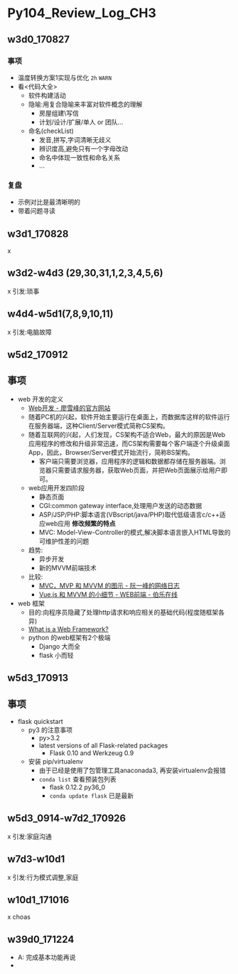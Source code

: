 # Py104_Review_Log_CH3

## w3d0_170827

### 事项

 - 温度转换方案1实现与优化 `2h` `WARN`
 - 看<代码大全>
     - 软件构建活动
     - 隐喻:用复合隐喻来丰富对软件概念的理解
         - 房屋组建\写信
         - 计划/设计/扩展/单人 or 团队...
     - 命名(checkList)
         - 发音,拼写,字词清晰无歧义
         - 辨识度高,避免只有一个字母改动
         - 命名中体现一致性和命名关系
         - ...
### 复盘

-  示例对比是最清晰明的 
-  带着问题寻读


## w3d1_170828
x


## w3d2-w4d3 (29,30,31,1,2,3,4,5,6)
x 引发:琐事

## w4d4-w5d1(7,8,9,10,11)
x 引发:电脑故障

## w5d2_170912

## 事项

+ web 开发的定义
    + [Web开发 - 廖雪峰的官方网站](https://www.liaoxuefeng.com/wiki/0014316089557264a6b348958f449949df42a6d3a2e542c000/0014320118765877e93ecea4e6449acb157e9efae8b40b6000)
    + 随着PC机的兴起，软件开始主要运行在桌面上，而数据库这样的软件运行在服务器端，这种Client/Server模式简称CS架构。
    + 随着互联网的兴起，人们发现，CS架构不适合Web，最大的原因是Web应用程序的修改和升级非常迅速，而CS架构需要每个客户端逐个升级桌面App，因此，Browser/Server模式开始流行，简称BS架构。
        * 客户端只需要浏览器，应用程序的逻辑和数据都存储在服务器端。浏览器只需要请求服务器，获取Web页面，并把Web页面展示给用户即可。
    + web应用开发四阶段
        * 静态页面
        *  CGI:common gateway interface,处理用户发送的动态数据
        *  ASP/JSP/PHP:脚本语言(VBscript/java/PHP)取代低级语言c/c++适应web应用 **修改频繁的特点**
        *  MVC: Model-View-Controller的模式,解决脚本语言嵌入HTML导致的可维护性差的问题
    + 趋势:
        *  异步开发
        *  新的MVVM前端技术
    + 比较:
        * [MVC，MVP 和 MVVM 的图示 - 阮一峰的网络日志](http://www.ruanyifeng.com/blog/2015/02/mvcmvp_mvvm.html)
        * [Vue.js 和 MVVM 的小细节 - WEB前端 - 伯乐在线](http://web.jobbole.com/88931/)
+ web 框架
    * 目的:向程序员隐藏了处理http请求和响应相关的基础代码(程度随框架各异)
    * [What is a Web Framework?](https://jeffknupp.com/blog/2014/03/03/what-is-a-web-framework/)
    * python 的web框架有2个极端
        - Django 大而全
        - flask 小而轻

## w5d3_170913

## 事项
- flask quickstart
    - py3 的注意事项
        - py>3.2
        -  latest versions of all Flask-related packages
            - Flask 0.10 and Werkzeug 0.9 
    - 安装 pip/virtualenv
        + 由于已经是使用了包管理工具anaconada3, 再安装virtualenv会报错
        + `conda list` 查看预装包列表
            * flask                     0.12.2                   py36_0
            * `conda update flask` 已是最新 

## w5d3_0914-w7d2_170926
x 引发:家庭沟通

## w7d3-w10d1
x 引发:行为模式调整,家庭

## w10d1_171016
x choas

## w39d0_171224

- A: 完成基本功能再说
- 
    





